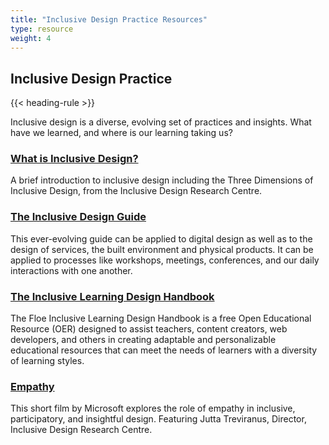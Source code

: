```yaml
---
title: "Inclusive Design Practice Resources"
type: resource
weight: 4
---
```

## Inclusive Design Practice

{{< heading-rule >}}

<p class="resource-intro">Inclusive design is a diverse, evolving set of practices and insights. What have we learned, and where is our learning taking us?</p>

### [What is Inclusive Design?](http://idrc.ocadu.ca/about-the-idrc/49-resources/online-resources/articles-and-papers/443-whatisinclusivedesign)

A brief introduction to inclusive design including the Three Dimensions of Inclusive Design, from the Inclusive Design Research Centre.

### [The Inclusive Design Guide](https://guide.inclusivedesign.ca/)

This ever-evolving guide can be applied to digital design as well as to the design of services, the built environment and physical products. It can be applied to processes like workshops, meetings, conferences, and our daily interactions with one another.

### [The Inclusive Learning Design Handbook](https://handbook.floeproject.org/)

The Floe Inclusive Learning Design Handbook is a free Open Educational Resource (OER) designed to assist teachers, content creators, web developers, and others in creating adaptable and personalizable educational resources that can meet the needs of learners with a diversity of learning styles.

### [Empathy](https://www.microsoft.com/videoplayer/embed/c5d513b5-d98b-4cf0-bb01-ce67aeb61f63?autoplay=true&loop=false&market=en-us&playFullScreen=true)

This short film by Microsoft explores the role of empathy in inclusive, participatory, and insightful design. Featuring Jutta Treviranus, Director, Inclusive Design Research Centre.
